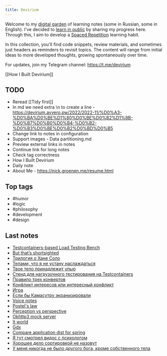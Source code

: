 ```yaml
---
title: Devirium
---
```


Welcome to my [digital garden](https://maggieappleton.com/garden-history) of learning notes (some in Russian, some in English). I've decided to [learn in public](https://dev.to/jbranchaud/how-i-learned-to-learn-in-public-2f4m) by sharing my progress here. Through this, I aim to develop a [Spaced Repetition](https://til.yenly.wtf/notes/spaced-repetition) learning habit.

In this collection, you'll find code snippets, review materials, and sometimes just headers as reminders to revisit topics. The content will range from initial ideas to more developed thoughts, growing spontaneously over time.

For updates, join my Telegram channel: https://t.me/devirium

[[How I Built Devirium]]

## TODO

- Reread [[Tidy first]]
- In md we need extra \n to create a line - https://devirium.avvero.pw/2022/2022-11/%D0%A3-%D0%BA%D0%BE%D1%80%D0%BE%D0%B2%D1%8B-%D0%B7%D0%B0%D0%B4-%D0%B2-%D0%B3%D0%BE%D0%B2%D0%BD%D0%B5
- Change link to notes in configuration
- Support images - Data partitioning.md
- Preview external links in notes
- Continue link for long notes
- Check tag correctness
- How I Built Devirium
- Daily note
- About Me - https://nick.groenen.me/resume.html

## Top tags
- #humor
- #logic
- #philosophy
- #development
- #design

## Last notes
- [Testcontainers-based Load Testing Bench](2024/2024-06/Testcontainers-based-Load-Testing-Bench.md)
- [But that’s shortsighted](2024/2024-06/But-that’s-shortsighted.md)
- [Трилогия о Хане Соло](2024/2024-06/Трилогия-о-Хане-Соло.md)
- [Телами, что я не устану наслаждаться](2024/2024-06/Телами,-что-я-не-устану-наслаждаться.md)
- [Твое тело принадлежит улью](2024/2024-06/Твое-тело-принадлежит-улью.md)
- [Стенд для нагрузочного тестирования на Testcontainers](2024/2024-06/Стенд-для-нагрузочного-тестирования-на-Testcontainers.md)
- [Правило трех конвертов](2024/2024-06/Правило-трех-конвертов.md)
- [Конфликт интересов или интересный конфликт](2024/2024-06/Конфликт-интересов-или-интересный-конфликт.md)
- [Игра](2024/2024-06/Игра.md)
- [Если бы Камасутру экранизировали](2024/2024-06/Если-бы-Камасутру-экранизировали.md)
- [Voice notes](2024/2024-05/Voice-notes.md)
- [Postel's law](2024/2024-05/Postel's-law.md)
- [Perception vs perspective](2024/2024-05/Perception-vs-perspective.md)
- [Okhttp3 mock server](2024/2024-05/Okhttp3-mock-server.md)
- [It world](2024/2024-05/It-world.md)
- [Gdx](2024/2024-05/Gdx.md)
- [Compare application dist for spring](2024/2024-05/Compare-application-dist-for-spring.md)
- [Я тут смотрел видос с психологом](2024/2024-05/Я-тут-смотрел-видос-с-психологом.md)
- [Хорошее дело сортировкой не назовут](2024/2024-05/Хорошее-дело-сортировкой-не-назовут.md)
- [У меня никогда не было другого бога, кроме собственного тела](2024/2024-05/У-меня-никогда-не-было-другого-бога,-кроме-собственного-тела.md)
